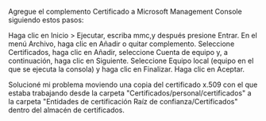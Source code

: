 Agregue el complemento Certificado a Microsoft Management Console siguiendo estos pasos:

Haga clic en Inicio > Ejecutar, escriba mmc,y después presione Entrar.
En el menú Archivo, haga clic en Añadir o quitar complemento.
Seleccione Certificados, haga clic en Añadir, seleccione Cuenta de equipo y, a continuación, haga clic en Siguiente.
Seleccione Equipo local (equipo en el que se ejecuta la consola) y haga clic en Finalizar.
Haga clic en Aceptar.

Solucioné mi problema moviendo una copia del certificado x.509 con el que estaba trabajando desde la carpeta "Certificados/personal/certificados" a la carpeta "Entidades de certificación Raíz de confianza/Certificados" dentro del almacén de certificados.
